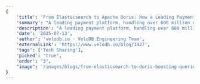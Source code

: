 ```yaml
---
{
    'title': 'From Elasticsearch to Apache Doris: How a Leading Payment Platform Upgraded its Financial Security Analytics, Boosting Queries by 56x',
    'summary': "A leading payment platform, handling over 600 million daily security events, replaced its Elasticsearch and Hudi stack with Apache Doris. This move achieved up to 56x faster queries, 50% lower storage costs, and 58% higher write throughput, while simplifying architecture and boosting developer efficiency.",
    'description': "A leading payment platform, handling over 600 million daily security events, replaced its Elasticsearch and Hudi stack with Apache Doris. This move achieved up to 56x faster queries, 50% lower storage costs, and 58% higher write throughput, while simplifying architecture and boosting developer efficiency.",
    'date': '2025-07-13',
    'author': 'velodb.io · VeloDB Engineering Team',
    'externalLink': 'https://www.velodb.io/blog/1427',
    'tags': ['Tech Sharing'],
    'picked': "true",
    'order': "3",
    "image": '/images/blogs/from-elasticsearch-to-doris-boosting-queries-by-56x.jpg'
}
---
```

